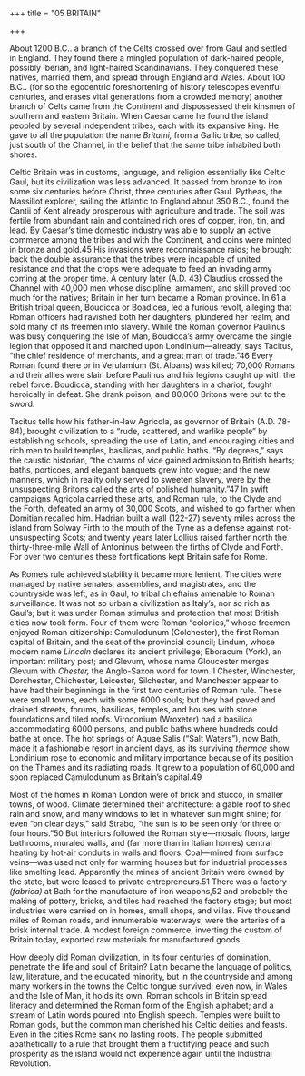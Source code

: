 +++
title = "05 BRITAIN"

+++

About 1200 B.C.. a branch of the Celts crossed over from Gaul and settled in England. They found there a mingled population of dark-haired people, possibly Iberian, and light-haired Scandinavians. They conquered these natives, married them, and spread through England and Wales. About 100 B.C.. \(for so the egocentric foreshortening of history telescopes eventful centuries, and erases vital generations from a crowded memory\) another branch of Celts came from the Continent and dispossessed their kinsmen of southern and eastern Britain. When Caesar came he found the island peopled by several independent tribes, each with its expansive king. He gave to all the population the name *Britami,* from a Gallic tribe, so called, just south of the Channel, in the belief that the same tribe inhabited both shores.

Celtic Britain was in customs, language, and religion essentially like Celtic Gaul, but its civilization was less advanced. It passed from bronze to iron some six centuries before Christ, three centuries after Gaul. Pytheas, the Massiliot explorer, sailing the Atlantic to England about 350 B.C., found the Cantii of Kent already prosperous with agriculture and trade. The soil was fertile from abundant rain and contained rich ores of copper, iron, tin, and lead. By Caesar’s time domestic industry was able to supply an active commerce among the tribes and with the Continent, and coins were minted in bronze and gold.45 His invasions were reconnaissance raids; he brought back the double assurance that the tribes were incapable of united resistance and that the crops were adequate to feed an invading army coming at the proper time. A century later \(A.D. 43\) Claudius crossed the Channel with 40,000 men whose discipline, armament, and skill proved too much for the natives; Britain in her turn became a Roman province. In 61 a British tribal queen, Boudicca or Boadicea, led a furious revolt, alleging that Roman officers had ravished both her daughters, plundered her realm, and sold many of its freemen into slavery. While the Roman governor Paulinus was busy conquering the Isle of Man, Boudicca’s army overcame the single legion that opposed it and marched upon Londinium—already, says Tacitus, “the chief residence of merchants, and a great mart of trade.”46 Every Roman found there or in Verulamium \(St. Albans\) was killed; 70,000 Romans and their allies were slain before Paulinus and his legions caught up with the rebel force. Boudicca, standing with her daughters in a chariot, fought heroically in defeat. She drank poison, and 80,000 Britons were put to the sword.

Tacitus tells how his father-in-law Agricola, as governor of Britain \(A.D. 78-84\), brought civilization to a “rude, scattered, and warlike people” by establishing schools, spreading the use of Latin, and encouraging cities and rich men to build temples, basilicas, and public baths. “By degrees,” says the caustic historian, “the charms of vice gained admission to British hearts; baths, porticoes, and elegant banquets grew into vogue; and the new manners, which in reality only served to sweeten slavery, were by the unsuspecting Britons called the arts of polished humanity.”47 In swift campaigns Agricola carried these arts, and Roman rule, to the Clyde and the Forth, defeated an army of 30,000 Scots, and wished to go farther when Domitian recalled him. Hadrian built a wall \(122-27\) seventy miles across the island from Solway Firth to the mouth of the Tyne as a defense against not-unsuspecting Scots; and twenty years later Lollius raised farther north the thirty-three-mile Wall of Antoninus between the firths of Clyde and Forth. For over two centuries these fortifications kept Britain safe for Rome.

As Rome’s rule achieved stability it became more lenient. The cities were managed by native senates, assemblies, and magistrates, and the countryside was left, as in Gaul, to tribal chieftains amenable to Roman surveillance. It was not so urban a civilization as Italy’s, nor so rich as Gaul’s; but it was under Roman stimulus and protection that most British cities now took form. Four of them were Roman “colonies,” whose freemen enjoyed Roman citizenship: Camulodunum \(Colchester\), the first Roman capital of Britain, and the seat of the provincial council; Lindum, whose modern name *Lincoln* declares its ancient privilege; Eboracum \(York\), an important military post; and Glevum, whose name Gloucester merges Glevum with *Chester,* the Anglo-Saxon word for town.II Chester, Winchester, Dorchester, Chichester, Leicester, Silchester, and Manchester appear to have had their beginnings in the first two centuries of Roman rule. These were small towns, each with some 6000 souls; but they had paved and drained streets, forums, basilicas, temples, and houses with stone foundations and tiled roofs. Viroconium \(Wroxeter\) had a basilica accommodating 6000 persons, and public baths where hundreds could bathe at once. The hot springs of Aquae Salis \(“Salt Waters”\), now Bath, made it a fashionable resort in ancient days, as its surviving *thermae* show. Londinium rose to economic and military importance because of its position on the Thames and its radiating roads. It grew to a population of 60,000 and soon replaced Camulodunum as Britain’s capital.49

Most of the homes in Roman London were of brick and stucco, in smaller towns, of wood. Climate determined their architecture: a gable roof to shed rain and snow, and many windows to let in whatever sun might shine; for even “on clear days,” said Strabo, “the sun is to be seen only for three or four hours.”50 But interiors followed the Roman style—mosaic floors, large bathrooms, muraled walls, and \(far more than in Italian homes\) central heating by hot-air conduits in walls and floors. Coal—mined from surface veins—was used not only for warming houses but for industrial processes like smelting lead. Apparently the mines of ancient Britain were owned by the state, but were leased to private entrepreneurs.51 There was a factory *\(fabrica\)* at Bath for the manufacture of iron weapons,52 and probably the making of pottery, bricks, and tiles had reached the factory stage; but most industries were carried on in homes, small shops, and villas. Five thousand miles of Roman roads, and innumerable waterways, were the arteries of a brisk internal trade. A modest foreign commerce, inverting the custom of Britain today, exported raw materials for manufactured goods.

How deeply did Roman civilization, in its four centuries of domination, penetrate the life and soul of Britain? Latin became the language of politics, law, literature, and the educated minority, but in the countryside and among many workers in the towns the Celtic tongue survived; even now, in Wales and the Isle of Man, it holds its own. Roman schools in Britain spread literacy and determined the Roman form of the English alphabet; and a stream of Latin words poured into English speech. Temples were built to Roman gods, but the common man cherished his Celtic deities and feasts. Even in the cities Rome sank no lasting roots. The people submitted apathetically to a rule that brought them a fructifying peace and such prosperity as the island would not experience again until the Industrial Revolution.


